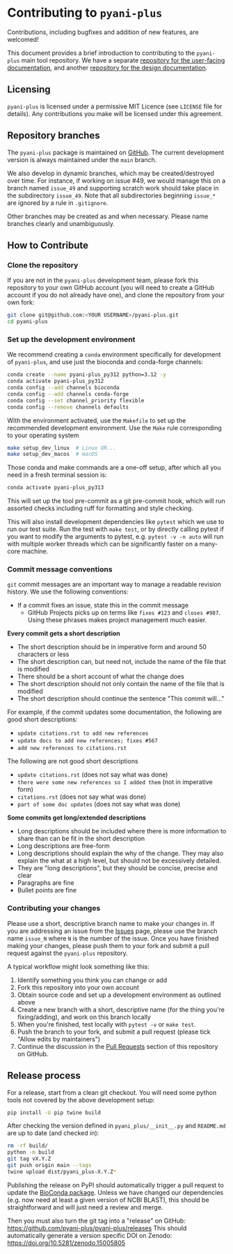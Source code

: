 # Contributing to `pyani-plus`

Contributions, including bugfixes and addition of new features, are welcomed!

This document provides a brief introduction to contributing to the `pyani-plus`
main tool repository. We have a separate [repository for the user-facing
documentation](https://github.com/pyani-plus/pyani-plus-docs), and another
[repository for the design
documentation](https://github.com/pyani-plus/design-documentation).

## Licensing

`pyani-plus` is licensed under a permissive MIT Licence (see `LICENSE` file for details). Any contributions you make will be licensed under this agreement.

## Repository branches

The `pyani-plus` package is maintained on [GitHub](https://github.com/pyani-plus/pyani-plus). The current development version is always maintained under the `main` branch.

We also develop in dynamic branches, which may be created/destroyed over time. For instance, if working on issue #49, we would manage this on a branch named `issue_49` and supporting scratch work should take place in the subdirectory `issue_49`. Note that all subdirectories beginning `issue_*` are ignored by a rule in `.gitignore`.

Other branches may be created as and when necessary. Please name branches clearly and unambiguously.

## How to Contribute

### Clone the repository

If you are not in the `pyani-plus` development team, please fork this repository to your own GitHub account (you will need to create a GitHub account if you do not already have one), and clone the repository from your own fork:

```bash
git clone git@github.com:<YOUR USERNAME>/pyani-plus.git
cd pyani-plus
```

### Set up the development environment

We recommend creating a `conda` environment specifically for development of `pyani-plus`, and use just the bioconda and conda-forge channels:

```bash
conda create --name pyani-plus_py312 python=3.12 -y
conda activate pyani-plus_py312
conda config --add channels bioconda
conda config --add channels conda-forge
conda config --set channel_priority flexible
conda config --remove channels defaults
```

With the environment activated, use the `Makefile` to set up the recommended development environment. Use the `Make` rule corresponding to your operating system

```bash
make setup_dev_linux  # Linux OR...
make setup_dev_macos  # macOS
```

Those conda and make commands are a one-off setup, after which all you need in a fresh terminal session is:

```bash
conda activate pyani-plus_py313
```

This will set up the tool pre-commit as a git pre-commit hook, which will run
assorted checks including ruff for formatting and style checking.

This will also install development dependencies like ``pytest`` which we use to run
our test suite. Run the test with ``make test``, or by directly calling pytest if
you want to modify the arguments to pytest, e.g. ``pytest -v -n auto`` will run with
multiple worker threads which can be significantly faster on a many-core machine.

### Commit message conventions

`git` commit messages are an important way to manage a readable revision history. We use the following conventions:

- If a commit fixes an issue, state this in the commit message
  - GitHub Projects picks up on terms like `fixes #123` and `closes #987`. Using these phrases makes project management much easier.

**Every commit gets a short description**

- The short description should be in imperative form and around 50 characters or less
- The short description can, but need not, include the name of the file that is modified
- There should be a short account of what the change does
- The short description should not only contain the name of the file that is modified
- The short description should continue the sentence "This commit will..."

For example, if the commit updates some documentation, the following are good short descriptions:

- `update citations.rst to add new references`
- `update docs to add new references; fixes #567`
- `add new references to citations.rst`

The following are not good short descriptions

- `update citations.rst` (does not say what was done)
- `there were some new references so I added them` (not in imperative form)
- `citations.rst` (does not say what was done)
- `part of some doc updates` (does not say what was done)

**Some commits get long/extended descriptions**

- Long descriptions should be included where there is more information to share than can be fit in the short description
- Long descriptions are free-form
- Long descriptions should explain the why of the change. They may also explain the what at a high level, but should not be excessively detailed.
- They are "long descriptions", but they should be concise, precise and clear
- Paragraphs are fine
- Bullet points are fine

### Contributing your changes

Please use a short, descriptive branch name to make your changes in. If you are addressing an issue from the [Issues](https://github.com/pyani-plus/pyani-plus/issues) page, please use the branch name `issue_N` where `N` is the number of the issue. Once you have finished making your changes, please push them to your fork and submit a pull request against the `pyani-plus` repository.

A typical workflow might look something like this:

1. Identify something you think you can change or add
2. Fork this repository into your own account
3. Obtain source code and set up a development environment as outlined above
4. Create a new branch with a short, descriptive name (for the thing you're fixing/adding), and work on this branch locally
5. When you're finished, test locally with `pytest -v` or `make test`.
6. Push the branch to your fork, and submit a pull request (please tick "Allow edits by maintainers")
7. Continue the discussion in the [Pull Requests](https://github.com/pyani-plus/pyani-plus/pulls) section of this repository on GitHub.

Release process
---------------

For a release, start from a clean git checkout. You will need some python tools not covered by the above development setup:

```bash
pip install -U pip twine build
```

After checking the version defined in `pyani_plus/__init__.py` and `README.md` are up to date (and checked in):

```bash
rm -rf build/
python -m build
git tag vX.Y.Z
git push origin main --tags
twine upload dist/pyani_plus-X.Y.Z*
```

Publishing the release on PyPI should automatically trigger a pull request to update the [BioConda package](https://github.com/bioconda/bioconda-recipes/blob/master/recipes/pyani-plus/meta.yaml). Unless we have changed our dependencies (e.g. now need at least a given version of NCBI BLAST), this should be straightforward and will just need a review and merge.

Then you must also turn the git tag into a "release" on GitHub: https://github.com/pyani-plus/pyani-plus/releases
This should automatically generate a version specific DOI on Zenodo: https://doi.org/10.5281/zenodo.15005805
